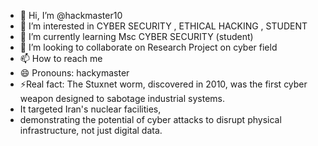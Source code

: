 - 👋 Hi, I’m @hackmaster10
- 👀 I’m interested in CYBER SECURITY , ETHICAL HACKING , STUDENT
- 🌱 I’m currently learning Msc CYBER SECURITY (student)
- 💞️ I’m looking to collaborate on Research Project on cyber field
- 📫 How to reach me 
- 😄 Pronouns: hackymaster
- ⚡Real fact: The Stuxnet worm, discovered in 2010, was the first cyber weapon designed to sabotage industrial systems.
- It targeted Iran's nuclear facilities,
- demonstrating the potential of cyber attacks to disrupt physical infrastructure, not just digital data.



 

<!--- currently pursuing Msc cybersecurity ----->
